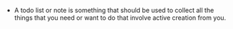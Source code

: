- A todo list or note is something that should be used to collect all the things that you need or want to do that involve active creation from you.